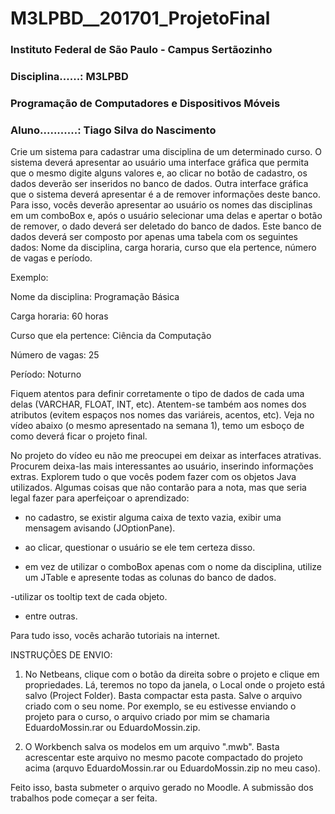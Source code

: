 # M3LPBD__201701_ProjetoFinal


### Instituto Federal de São Paulo - Campus Sertãozinho
### Disciplina......: M3LPBD
### Programação de Computadores e Dispositivos Móveis
### Aluno...........: Tiago Silva do Nascimento



Crie um sistema para cadastrar uma disciplina de um determinado curso. O sistema deverá apresentar ao usuário uma interface gráfica que permita que o mesmo digite alguns valores e, ao clicar no botão de cadastro, os dados deverão ser inseridos no banco de dados. Outra interface gráfica que o sistema deverá apresentar é a de remover informações deste banco. Para isso, vocês deverão apresentar ao usuário os nomes das disciplinas em um comboBox e, após o usuário selecionar uma delas e apertar o botão de remover, o dado deverá ser deletado do banco de dados. 
Este banco de dados deverá ser composto por apenas uma tabela com os seguintes dados: Nome da disciplina, carga horaria, curso que ela pertence, número de vagas e período. 

Exemplo:

Nome da disciplina: Programação Básica

Carga horaria: 60 horas

Curso que ela pertence: Ciência da Computação

Número de vagas: 25

Período: Noturno



Fiquem atentos para definir corretamente o tipo de dados de cada uma delas (VARCHAR, FLOAT, INT, etc). Atentem-se também aos nomes dos atributos (evitem espaços nos nomes das variáreis, acentos, etc). 
Veja no vídeo abaixo (o mesmo apresentado na semana 1), temo um esboço de como deverá ficar o projeto final. 


No projeto do vídeo eu não me preocupei em deixar as interfaces atrativas. Procurem deixa-las mais interessantes ao usuário, inserindo informações extras. Explorem tudo o que vocês podem fazer com os objetos Java utilizados. Algumas coisas que não contarão para a nota, mas que seria legal fazer para aperfeiçoar o aprendizado:

- no cadastro, se existir alguma caixa de texto vazia, exibir uma mensagem avisando (JOptionPane).

- ao clicar, questionar o usuário se ele tem certeza disso.

- em vez de utilizar o comboBox apenas com o nome da disciplina, utilize um JTable e apresente todas as colunas do banco de dados. 

-utilizar os tooltip text de cada objeto.

- entre outras. 

Para tudo isso, vocês acharão tutoriais na internet. 


INSTRUÇÕES DE ENVIO:

1) No Netbeans, clique com o botão da direita sobre o projeto e clique em propriedades. Lá, teremos no topo da janela, o Local onde o projeto está salvo (Project Folder). Basta compactar esta pasta. Salve o arquivo criado com o seu nome. Por exemplo, se eu estivesse enviando o projeto para o curso, o arquivo criado por mim se chamaria EduardoMossin.rar ou EduardoMossin.zip.

2) O Workbench salva os modelos em um arquivo ".mwb". Basta acrescentar este arquivo no mesmo pacote compactado do projeto acima (arquvo EduardoMossin.rar ou EduardoMossin.zip no meu caso). 

Feito isso, basta submeter o arquivo gerado no Moodle. A submissão dos trabalhos pode começar a ser feita.
